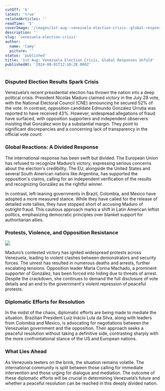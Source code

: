 ```yaml
---
cutOff: '6'
latest: 'true'
relatedArticles: ''
readTime: '5'
coverImage: '/images/1st-aug--venezuela-election-crisis--global-responses-unfold-gyMD.jpg'
description: ''
slug: 'venezuela-election-crisis'
author:
  name: 'Camy'
  picture: ''
status: 'published'
title: '1st Aug: Venezuela Election Crisis, Global Responses Unfold'
publishedAt: '2024-08-01T12:10:28.000Z'
---
```


### Disputed Election Results Spark Crisis

Venezuela’s recent presidential election has thrown the nation into a deep political crisis. President Nicolás Maduro claimed victory in the July 28 vote, with the National Electoral Council (CNE) announcing he secured 52% of the vote. In contrast, opposition candidate Edmundo González Urrutia was reported to have received 43%. However, widespread allegations of fraud have surfaced, with opposition supporters and independent observers insisting that González won by a substantial margin. They point to significant discrepancies and a concerning lack of transparency in the official vote count.

### Global Reactions: A Divided Response

The international response has been swift but divided. The European Union has refused to recognize Maduro’s victory, expressing serious concerns about the election's credibility. The EU, alongside the United States and several South American nations like Argentina, has supported the opposition's claims, calling for an independent verification of the results and recognizing González as the rightful winner.

In contrast, left-leaning governments in Brazil, Colombia, and Mexico have adopted a more measured stance. While they have called for the release of detailed vote tallies, they have stopped short of accusing Maduro of outright fraud. This cautious approach marks a shift in Latin American leftist politics, emphasizing democratic principles over blanket support for authoritarian allies.

### Protests, Violence, and Opposition Resistance

![](/images/1st-aug--venezuela-election-crisis--global-responses-unfold-Q3MD.jpg)

Maduro’s contested victory has ignited widespread protests across Venezuela, leading to violent clashes between demonstrators and security forces. The unrest has resulted in numerous deaths and arrests, further escalating tensions. Opposition leader María Corina Machado, a prominent supporter of González, has been forced into hiding due to threats of arrest. Despite the crackdown, she continues to demand the full disclosure of vote details and an end to the government's violent repression of peaceful protests.

### Diplomatic Efforts for Resolution

In the midst of the chaos, diplomatic efforts are being made to mediate the situation. Brazilian President Luiz Inácio Lula da Silva, along with leaders from Colombia and Mexico, is advocating for negotiations between the Venezuelan government and the opposition. Their approach seeks a peaceful resolution without taking a definitive side, contrasting sharply with the more confrontational stance of the US and European nations.

### What Lies Ahead

As Venezuela teeters on the brink, the situation remains volatile. The international community is split between those calling for immediate intervention and those urging for dialogue and mediation. The outcome of these diplomatic efforts will be crucial in determining Venezuela’s future and whether a peaceful resolution can be reached in this deeply divided nation.